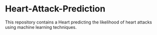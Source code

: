 # Heart-Attack-Prediction
This repository contains a  Heart predicting the likelihood of heart attacks using machine learning techniques.

